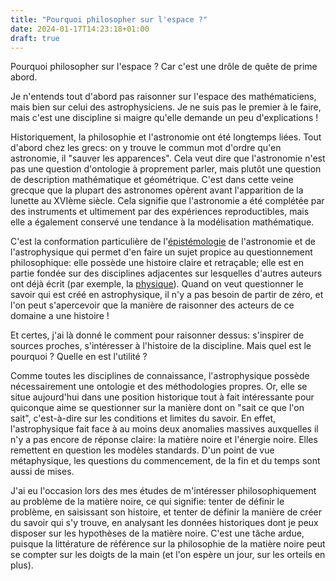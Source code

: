 ```yaml
---
title: "Pourquoi philosopher sur l'espace ?"
date: 2024-01-17T14:23:18+01:00
draft: true
---
```


Pourquoi philosopher sur l'espace ? Car c'est une drôle de quête de prime abord.

Je n'entends tout d'abord pas raisonner sur l'espace des mathématiciens, mais bien sur celui des astrophysiciens. Je ne suis pas le premier à le faire, mais c'est une discipline si maigre qu'elle demande un peu d'explications !

Historiquement, la philosophie et l'astronomie ont été longtemps liées. Tout d'abord chez les grecs: on y trouve le commun mot d'ordre qu'en astronomie, il "sauver les apparences". Cela veut dire que l'astronomie n'est pas une question d'ontologie à proprement parler, mais plutôt une question de description mathématique et géométrique. C'est dans cette veine grecque que la plupart des astronomes opèrent avant l'apparition de la lunette au XVIème siècle. Cela signifie que l'astronomie a été complétée par des instruments et ultimement par des expériences reproductibles, mais elle a également conservé une tendance à la modélisation mathématique.

C'est la conformation particulière de l'[épistémologie]() de l'astronomie et de l'astrophysique qui permet d'en faire un sujet propice au questionnement philosophique: elle possède une histoire claire et retraçable; elle est en partie fondée sur des disciplines adjacentes sur lesquelles d'autres auteurs ont déjà écrit (par exemple, la [physique]()). Quand on veut questionner le savoir qui est créé en astrophysique, il n'y a pas besoin de partir de zéro, et l'on peut s'apercevoir que la manière de raisonner des acteurs de ce domaine a une histoire !

Et certes, j'ai là donné le comment pour raisonner dessus: s'inspirer de sources proches, s'intéresser à l'histoire de la discipline. Mais quel est le pourquoi ? Quelle en est l'utilité ?

Comme toutes les disciplines de connaissance, l'astrophysique possède nécessairement une ontologie et des méthodologies propres. Or, elle se situe aujourd'hui dans une position historique tout à fait intéressante pour quiconque aime se questionner sur la manière dont on "sait ce que l'on sait", c'est-à-dire sur les conditions et limites du savoir. En effet, l'astrophysique fait face à au moins deux anomalies massives auxquelles il n'y a pas encore de réponse claire: la matière noire et l'énergie noire. Elles remettent en question les modèles standards. D'un point de vue métaphysique, les questions du commencement, de la fin et du temps sont aussi de mises.

J'ai eu l'occasion lors des mes études de m'intéresser philosophiquement au problème de la matière noire, ce qui signifie: tenter de définir le problème, en saisissant son histoire, et tenter de définir la manière de créer du savoir qui s'y trouve, en analysant les données historiques dont je peux disposer sur les hypothèses de la matière noire. C'est une tâche ardue, puisque la littérature de référence sur la philosophie de la matière noire peut se compter sur les doigts de la main (et l'on espère un jour, sur les orteils en plus).
